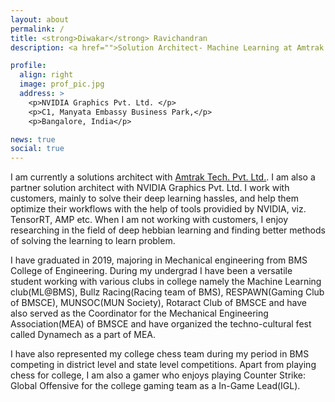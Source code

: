 ```yaml
---
layout: about
permalink: /
title: <strong>Diwakar</strong> Ravichandran
description: <a href="">Solution Architect- Machine Learning at Amtrak Tech.</a>, Researcher. 

profile:
  align: right
  image: prof_pic.jpg
  address: >
    <p>NVIDIA Graphics Pvt. Ltd. </p>
    <p>C1, Manyata Embassy Business Park,</p>
    <p>Bangalore, India</p>

news: true
social: true
---
```


I am currently a solutions architect with [Amtrak Tech. Pvt. Ltd.](http://amtraktech.com/). I am also a partner solution architect with NVIDIA Graphics Pvt. Ltd. I work with customers, mainly to solve their deep learning hassles, and help them optimize their workflows with the help of tools providied by NVIDIA, viz. TensorRT, AMP etc. When I am not working with customers, I enjoy researching in the field of deep hebbian learning and finding better methods of solving the learning to learn problem.

I have graduated in 2019, majoring in Mechanical engineering from BMS College of Engineering. During my undergrad I have been a versatile student working with various clubs in college namely the Machine Learning club(ML@BMS), Bullz Racing(Racing team of BMS), RESPAWN(Gaming Club of BMSCE), MUNSOC(MUN Society), Rotaract Club of BMSCE and have also served as the Coordinator for the Mechanical Engineering Association(MEA) of BMSCE and have organized the techno-cultural fest called Dynamech as a part of MEA.

I have also represented my college chess team during my period in BMS competing in district level and state level competitions. Apart from playing chess for college, I am also a gamer who enjoys playing Counter Strike: Global Offensive for the college gaming team as a In-Game Lead(IGL).
